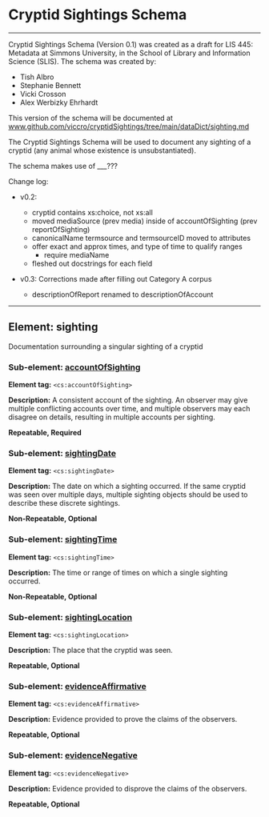 # Cryptid Sightings Schema

***
Cryptid Sightings Schema (Version 0.1) was created as a draft for LIS 445: Metadata at Simmons 
University, in the School of Library and Information Science (SLIS). The schema was created by:
* Tish Albro
* Stephanie Bennett
* Vicki Crosson
* Alex Werbizky Ehrhardt

This version of the schema will be documented at www.github.com/viccro/cryptidSightings/tree/main/dataDict/sighting.md

The Cryptid Sightings Schema will be used to document any sighting of a cryptid (any animal whose 
existence is unsubstantiated). 

The schema makes use of ___???

Change log:
* v0.2: 
    * cryptid contains xs:choice, not xs:all
    * moved mediaSource (prev media) inside of accountOfSighting (prev reportOfSighting)
    * canonicalName termsource and termsourceID moved to attributes
    * offer exact and approx times, and type of time to qualify ranges
        * require mediaName
    * fleshed out docstrings for each field

* v0.3: Corrections made after filling out Category A corpus
    * descriptionOfReport renamed to descriptionOfAccount
***

## Element: sighting
Documentation surrounding a singular sighting of a cryptid

### Sub-element: [accountOfSighting](account.md)

**Element tag:** `<cs:accountOfSighting>`

**Description:** A consistent account of the sighting. An observer may give multiple conflicting accounts over time, and multiple observers may each disagree on details, resulting in multiple accounts per sighting.

**Repeatable, Required** 

### Sub-element: [sightingDate](date.md)
**Element tag:** `<cs:sightingDate>`

**Description:** The date on which a sighting occurred. If the same cryptid was seen over multiple days, multiple sighting objects should be used to describe these discrete sightings.

**Non-Repeatable, Optional** 

### Sub-element: [sightingTime](time.md)
**Element tag:** `<cs:sightingTime>`

**Description:** The time or range of times on which a single sighting occurred.

**Non-Repeatable, Optional** 

### Sub-element: [sightingLocation](location.md)
**Element tag:** `<cs:sightingLocation>`

**Description:** The place that the cryptid was seen.

**Repeatable, Optional** 

### Sub-element: [evidenceAffirmative](evidence.md)
**Element tag:** `<cs:evidenceAffirmative>`

**Description:** Evidence provided to prove the claims of the observers.

**Repeatable, Optional** 

### Sub-element: [evidenceNegative](evidence.md)
**Element tag:** `<cs:evidenceNegative>`

**Description:** Evidence provided to disprove the claims of the observers.

**Repeatable, Optional** 